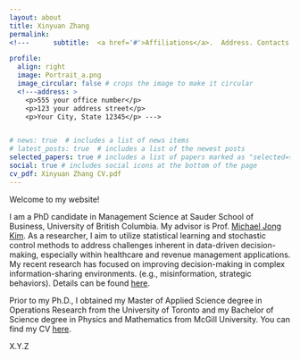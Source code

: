 ```yaml
---
layout: about
title: Xinyuan Zhang
permalink: 
<!---      subtitle:  <a href='#'>Affiliations</a>.  Address. Contacts. Moto. Etc. --->

profile:
  align: right
  image: Portrait_a.png
  image_circular: false # crops the image to make it circular
  <!---address: >
    <p>555 your office number</p>
    <p>123 your address street</p>
    <p>Your City, State 12345</p> --->


# news: true  # includes a list of news items
# latest_posts: true  # includes a list of the newest posts
selected_papers: true # includes a list of papers marked as "selected={true}"
social: true # includes social icons at the bottom of the page
cv_pdf: Xinyuan Zhang CV.pdf
---
```


Welcome to my website!

I am a PhD candidate in Management Science at Sauder School of Business,  University of British Columbia. My advisor is Prof. [Michael Jong Kim](https://www.sauder.ubc.ca/people/michael-jong-kim). As a researcher,
I aim to utilize statistical learning and stochastic control methods to address challenges inherent in data-driven decision-making, especially within healthcare and revenue management applications. My recent research has focused on improving decision-making in complex information-sharing environments. (e.g., misinformation, strategic behaviors). Details can be found [here](https://xyz2023ca.github.io/publications/).



Prior to my Ph.D., I obtained my Master of Applied Science degree in Operations Research from the University of Toronto and my Bachelor of Science degree in Physics and Mathematics from McGill University.
You can find my CV [here](https://xyz2023ca.github.io/assets/pdf/Xinyuan%20Zhang%20CV.pdf).

X.Y.Z





<!---My main research interests are in Bayesian learning and stochastic control. In particular,  I am interested in the interplay of strategic incentives and optimal leanring  with applications in revenue management and healthcare.

Write your biography here. Tell the world about yourself. Link to your favorite [subreddit](http://reddit.com). You can put a picture in, too. The code is already in, just name your picture `prof_pic.jpg` and put it in the `img/` folder.

 Put your address / P.O. box / other info right below your picture. You can also disable any of these elements by editing `profile` property of the YAML header of your `_pages/about.md`. Edit `_bibliography/papers.bib` and Jekyll will render your [publications page](/al-folio/publications/) automatically.

# Link to your social media connections, too. This theme is set up to use [Font Awesome icons](http://fortawesome.github.io/Font-Awesome/) and [Academicons](https://jpswalsh.github.io/academicons/), like the ones below. Add your Facebook, Twitter, LinkedIn, Google Scholar, or just disable all of them. --->
